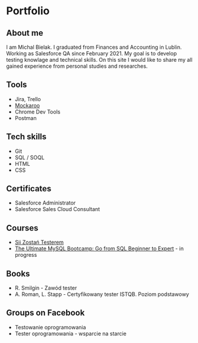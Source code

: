 # Portfolio

## About me
I am Michal Bielak. I graduated from Finances and Accounting in Lublin. Working as Salesforce QA since February 2021. My goal is to develop testing knowlage and technical skills. On this site I would like to share my all gained experience from personal studies and researches.

## Tools
* Jira, Trello
* [Mockaroo](https://mockaroo.com/)
* Chrome Dev Tools
* Postman

## Tech skills
* Git
* SQL / SOQL
* HTML
* CSS

## Certificates
* Salesforce Administrator
* Salesforce Sales Cloud Consultant

## Courses
* [Sii Zostań Testerem](https://sii.pl/szkolenia/zostan-testerem/)
* [The Ultimate MySQL Bootcamp: Go from SQL Beginner to Expert](https://www.udemy.com/course/the-ultimate-mysql-bootcamp-go-from-sql-beginner-to-expert/) - in progress

## Books
* R. Smilgin - Zawód tester
* A. Roman, L. Stapp - Certyfikowany tester ISTQB. Poziom podstawowy

## Groups on Facebook
* Testowanie oprogramowania
* Tester oprogramowania - wsparcie na starcie


